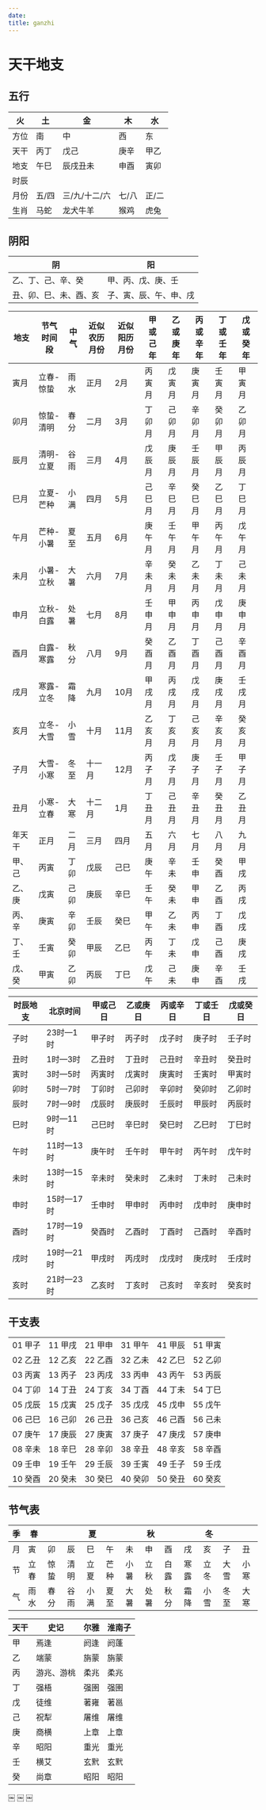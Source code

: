 ```yaml
---
date: 
title: ganzhi
---
```


# 天干地支

## 五行

| 火   | 土    | 金            | 木    | 水    |
| ---- | ----- | ------------- | ----- | ----- |
| 方位 | 南    | 中            | 西    | 东    | 北      |
| 天干 | 丙丁  | 戊己          | 庚辛  | 甲乙  | 壬癸    |
| 地支 | 午巳  | 辰戌丑未      | 申酉  | 寅卯  | 子亥    |
| 时辰 |       |               |       |       |         |
| 月份 | 五/四 | 三/九/十二/六 | 七/八 | 正/二 | 十一/十 |
| 生肖 | 马蛇  | 龙犬牛羊      | 猴鸡  | 虎兔  | 鼠猪    |

## 阴阳

| 阴                     | 阳                     |
| ---------------------- | ---------------------- |
| 乙、丁、己、辛、癸     | 甲、丙、戊、庚、壬     |
| 丑、卯、巳、未、酉、亥 | 子、寅、辰、午、申、戌 |

| 地支   | 节气时间段 | 中气 | 近似农历月份 | 近似阳历月份 | 甲或己年 | 乙或庚年 | 丙或辛年 | 丁或壬年 | 戊或癸年 |
| ------ | ---------- | ---- | ------------ | ------------ | -------- | -------- | -------- | -------- | -------- |
| 寅月   | 立春-惊蛰  | 雨水 | 正月         | 2月          | 丙寅月   | 戊寅月   | 庚寅月   | 壬寅月   | 甲寅月   |
| 卯月   | 惊蛰-清明  | 春分 | 二月         | 3月          | 丁卯月   | 己卯月   | 辛卯月   | 癸卯月   | 乙卯月   |
| 辰月   | 清明-立夏  | 谷雨 | 三月         | 4月          | 戊辰月   | 庚辰月   | 壬辰月   | 甲辰月   | 丙辰月   |
| 巳月   | 立夏-芒种  | 小满 | 四月         | 5月          | 己巳月   | 辛巳月   | 癸巳月   | 乙巳月   | 丁巳月   |
| 午月   | 芒种-小暑  | 夏至 | 五月         | 6月          | 庚午月   | 壬午月   | 甲午月   | 丙午月   | 戊午月   |
| 未月   | 小暑-立秋  | 大暑 | 六月         | 7月          | 辛未月   | 癸未月   | 乙未月   | 丁未月   | 己未月   |
| 申月   | 立秋-白露  | 处暑 | 七月         | 8月          | 壬申月   | 甲申月   | 丙申月   | 戊申月   | 庚申月   |
| 酉月   | 白露-寒露  | 秋分 | 八月         | 9月          | 癸酉月   | 乙酉月   | 丁酉月   | 己酉月   | 辛酉月   |
| 戌月   | 寒露-立冬  | 霜降 | 九月         | 10月         | 甲戌月   | 丙戌月   | 戊戌月   | 庚戌月   | 壬戌月   |
| 亥月   | 立冬-大雪  | 小雪 | 十月         | 11月         | 乙亥月   | 丁亥月   | 己亥月   | 辛亥月   | 癸亥月   |
| 子月   | 大雪-小寒  | 冬至 | 十一月       | 12月         | 丙子月   | 戊子月   | 庚子月   | 壬子月   | 甲子月   |
| 丑月   | 小寒-立春  | 大寒 | 十二月       | 1月          | 丁丑月   | 己丑月   | 辛丑月   | 癸丑月   | 乙丑月   |
| 年天干 | 正月       | 二月 | 三月         | 四月         | 五月     | 六月     | 七月     | 八月     | 九月     | 十月 | 十一月 | 十二月 |
| 甲、己 | 丙寅       | 丁卯 | 戊辰         | 己巳         | 庚午     | 辛未     | 壬申     | 癸酉     | 甲戌     | 乙亥 | 丙子   | 丁丑   |
| 乙、庚 | 戊寅       | 己卯 | 庚辰         | 辛巳         | 壬午     | 癸未     | 甲申     | 乙酉     | 丙戌     | 丁亥 | 戊子   | 己丑   |
| 丙、辛 | 庚寅       | 辛卯 | 壬辰         | 癸巳         | 甲午     | 乙未     | 丙申     | 丁酉     | 戊戌     | 己亥 | 庚子   | 辛丑   |
| 丁、壬 | 壬寅       | 癸卯 | 甲辰         | 乙巳         | 丙午     | 丁未     | 戊申     | 己酉     | 庚戌     | 辛亥 | 壬子   | 癸丑   |
| 戊、癸 | 甲寅       | 乙卯 | 丙辰         | 丁巳         | 戊午     | 己未     | 庚申     | 辛酉     | 壬戌     | 癸亥 | 甲子   | 乙丑   |

| 时辰地支 | 北京时间  | 甲或己日 | 乙或庚日 | 丙或辛日 | 丁或壬日 | 戊或癸日 |
| -------- | --------- | -------- | -------- | -------- | -------- | -------- |
| 子时     | 23时—1时  | 甲子时   | 丙子时   | 戊子时   | 庚子时   | 壬子时   |
| 丑时     | 1时—3时   | 乙丑时   | 丁丑时   | 己丑时   | 辛丑时   | 癸丑时   |
| 寅时     | 3时—5时   | 丙寅时   | 戊寅时   | 庚寅时   | 壬寅时   | 甲寅时   |
| 卯时     | 5时—7时   | 丁卯时   | 己卯时   | 辛卯时   | 癸卯时   | 乙卯时   |
| 辰时     | 7时—9时   | 戊辰时   | 庚辰时   | 壬辰时   | 甲辰时   | 丙辰时   |
| 巳时     | 9时—11时  | 己巳时   | 辛巳时   | 癸巳时   | 乙巳时   | 丁巳时   |
| 午时     | 11时—13时 | 庚午时   | 壬午时   | 甲午时   | 丙午时   | 戊午时   |
| 未时     | 13时—15时 | 辛未时   | 癸未时   | 乙未时   | 丁未时   | 己未时   |
| 申时     | 15时—17时 | 壬申时   | 甲申时   | 丙申时   | 戊申时   | 庚申时   |
| 酉时     | 17时—19时 | 癸酉时   | 乙酉时   | 丁酉时   | 己酉时   | 辛酉时   |
| 戌时     | 19时—21时 | 甲戌时   | 丙戌时   | 戊戌时   | 庚戌时   | 壬戌时   |
| 亥时     | 21时—23时 | 乙亥时   | 丁亥时   | 己亥时   | 辛亥时   | 癸亥时   |

## 干支表

|         |         |         |         |         |         |
| ------- | ------- | ------- | ------- | ------- | ------- |
| 01 甲子 | 11 甲戌 | 21 甲申 | 31 甲午 | 41 甲辰 | 51 甲寅 |
| 02 乙丑 | 12 乙亥 | 22 乙酉 | 32 乙未 | 42 乙巳 | 52 乙卯 |
| 03 丙寅 | 13 丙子 | 23 丙戌 | 33 丙申 | 43 丙午 | 53 丙辰 |
| 04 丁卯 | 14 丁丑 | 24 丁亥 | 34 丁酉 | 44 丁未 | 54 丁巳 |
| 05 戊辰 | 15 戊寅 | 25 戊子 | 35 戊戌 | 45 戊申 | 55 戊午 |
| 06 己巳 | 16 己卯 | 26 己丑 | 36 己亥 | 46 己酉 | 56 己未 |
| 07 庚午 | 17 庚辰 | 27 庚寅 | 37 庚子 | 47 庚戌 | 57 庚申 |
| 08 辛未 | 18 辛巳 | 28 辛卯 | 38 辛丑 | 48 辛亥 | 58 辛酉 |
| 09 壬申 | 19 壬午 | 29 壬辰 | 39 壬寅 | 49 壬子 | 59 壬戌 |
| 10 癸酉 | 20 癸未 | 30 癸巳 | 40 癸卯 | 50 癸丑 | 60 癸亥 |

## 节气表

| 季  | 春   |      |      | 夏   |      |      | 秋   |      |      | 冬   |      |      |
| --- | ---- | ---- | ---- | ---- | ---- | ---- | ---- | ---- | ---- | ---- | ---- | ---- |
| 月  | 寅   | 卯   | 辰   | 巳   | 午   | 未   | 申   | 酉   | 戌   | 亥   | 子   | 丑   |
| 节  | 立春 | 惊蛰 | 清明 | 立夏 | 芒种 | 小暑 | 立秋 | 白露 | 寒露 | 立冬 | 大雪 | 小寒 |
| 气  | 雨水 | 春分 | 谷雨 | 小满 | 夏至 | 大暑 | 处暑 | 秋分 | 霜降 | 小雪 | 冬至 | 大寒 |

| 天干 | 史记       | 尔雅 | 淮南子 |
| ---- | ---------- | ---- | ------ |
| 甲   | 焉逢       | 阏逢 | 阏蓬   |
| 乙   | 端蒙       | 旃蒙 | 旃蒙   |
| 丙   | 游兆、游桃 | 柔兆 | 柔兆   |
| 丁   | 强梧       | 强圉 | 强圉   |
| 戊   | 徒维       | 著雍 | 著邕   |
| 己   | 祝犁       | 屠维 | 屠维   |
| 庚   | 商横       | 上章 | 上章   |
| 辛   | 昭阳       | 重光 | 重光   |
| 壬   | 横艾       | 玄黓 | 玄黓   |
| 癸   | 尚章       | 昭阳 | 昭阳   |

￼
￼
￼

